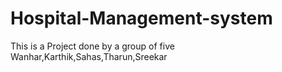 # Hospital-Management-system

This is a Project done by a group of five
Wanhar,Karthik,Sahas,Tharun,Sreekar
